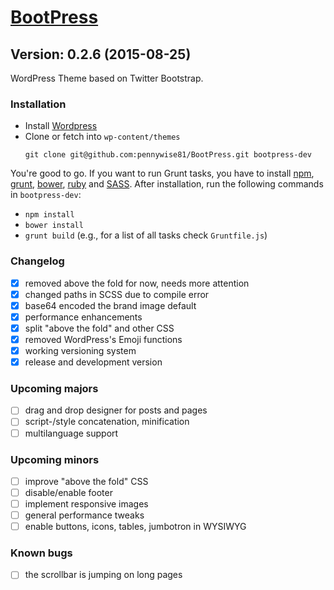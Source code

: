 # [BootPress](http://bootpress.larsschweisthal.de)

## Version: 0.2.6 (2015-08-25)
WordPress Theme based on Twitter Bootstrap.

### Installation
- Install [Wordpress](https://de.wordpress.org/)
- Clone or fetch into `wp-content/themes`
  ```
  git clone git@github.com:pennywise81/BootPress.git bootpress-dev
  ```

You're good to go. If you want to run Grunt tasks, you have to install [npm](https://nodejs.org/), [grunt](http://gruntjs.com/getting-started), [bower](http://bower.io/#install-bower), [ruby](http://rubyinstaller.org/) and [SASS](http://sass-lang.com/install). After installation, run the following commands in `bootpress-dev`:

- `npm install`
- `bower install`
- `grunt build` (e.g., for a list of all tasks check `Gruntfile.js`)

### Changelog
- [x] removed above the fold for now, needs more attention
- [x] changed paths in SCSS due to compile error
- [x] base64 encoded the brand image default
- [x] performance enhancements
- [x] split "above the fold" and other CSS
- [x] removed WordPress's Emoji functions
- [x] working versioning system
- [x] release and development version

### Upcoming majors
- [ ] drag and drop designer for posts and pages
- [ ] script-/style concatenation, minification
- [ ] multilanguage support

### Upcoming minors
- [ ] improve "above the fold" CSS
- [ ] disable/enable footer
- [ ] implement responsive images
- [ ] general performance tweaks
- [ ] enable buttons, icons, tables, jumbotron in WYSIWYG

### Known bugs
- [ ] the scrollbar is jumping on long pages